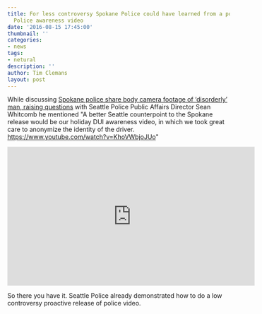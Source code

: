 ```yaml
---
title: For less controversy Spokane Police could have learned from a popular Seattle
  Police awareness video
date: '2016-08-15 17:45:00'
thumbnail: ''
categories:
- news
tags:
- netural
description: ''
author: Tim Clemans
layout: post
---
```

While discussing [ Spokane police share body camera footage of ‘disorderly’ man, raising questions](http://www.spokesman.com/stories/2016/aug/12/body-cam-footage-of-downtown-spokane-tirade-calls-/) with Seattle Police Public Affairs Director Sean Whitcomb he mentioned "A better Seattle counterpoint to the Spokane release would be our holiday DUI awareness video, in which we took great care to anonymize the identity of the driver. https://www.youtube.com/watch?v=KhoVWbjoJUo"

<iframe width="560" height="315" src="https://www.youtube.com/embed/KhoVWbjoJUo" frameborder="0" allowfullscreen></iframe>

So there you have it. Seattle Police already demonstrated how to do a low controversy proactive release of police video.